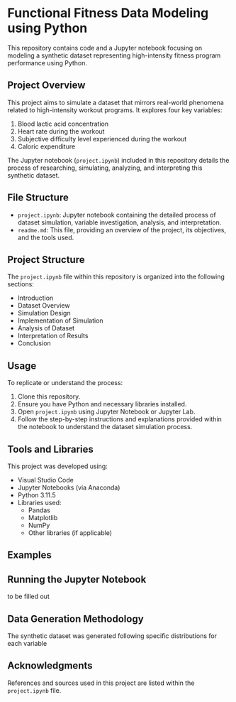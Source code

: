 # Functional Fitness Data Modeling using Python

This repository contains code and a Jupyter notebook focusing on modeling a synthetic dataset representing high-intensity fitness program performance using Python.

## Project Overview

This project aims to simulate a dataset that mirrors real-world phenomena related to high-intensity workout programs. It explores four key variables:

1. Blood lactic acid concentration
2. Heart rate during the workout
3. Subjective difficulty level experienced during the workout
4. Caloric expenditure

The Jupyter notebook (`project.ipynb`) included in this repository details the process of researching, simulating, analyzing, and interpreting this synthetic dataset.

## File Structure

- `project.ipynb`: Jupyter notebook containing the detailed process of dataset simulation, variable investigation, analysis, and interpretation.
- `readme.md`: This file, providing an overview of the project, its objectives, and the tools used.

## Project Structure

The `project.ipynb` file within this repository is organized into the following sections:

- Introduction
- Dataset Overview
- Simulation Design
- Implementation of Simulation
- Analysis of Dataset
- Interpretation of Results
- Conclusion

## Usage

To replicate or understand the process:

1. Clone this repository.
2. Ensure you have Python and necessary libraries installed.
3. Open `project.ipynb` using Jupyter Notebook or Jupyter Lab.
4. Follow the step-by-step instructions and explanations provided within the notebook to understand the dataset simulation process.

## Tools and Libraries

This project was developed using:

- Visual Studio Code
- Jupyter Notebooks (via Anaconda)
- Python 3.11.5
- Libraries used:
  - Pandas
  - Matplotlib
  - NumPy
  - Other libraries (if applicable)

## Examples

## Running the Jupyter Notebook

to be filled out

## Data Generation Methodology

The synthetic dataset was generated following specific distributions for each variable

## Acknowledgments

References and sources used in this project are listed within the `project.ipynb` file.
